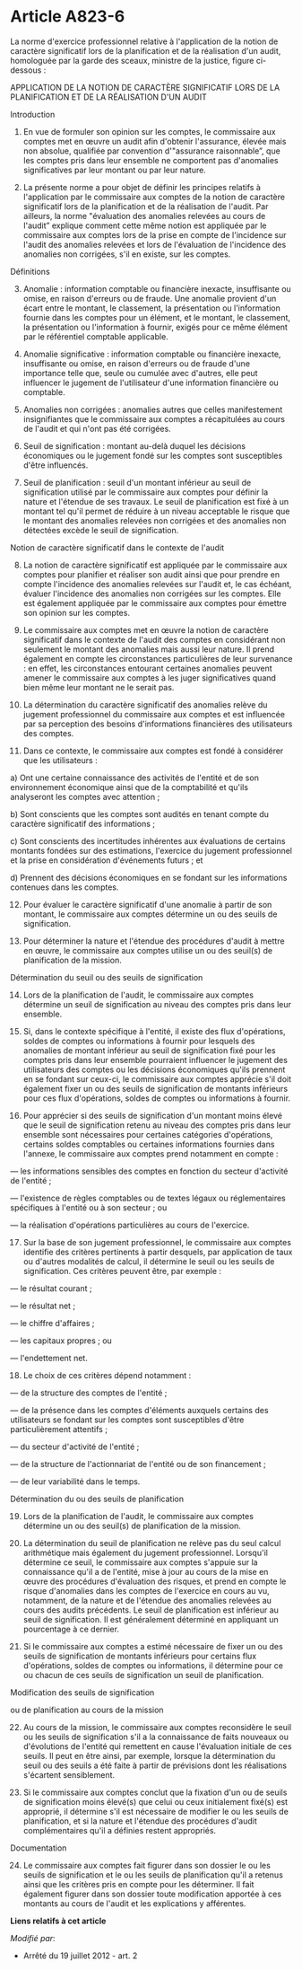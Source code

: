 # Article A823-6

La  norme d'exercice professionnel relative à l'application de la notion de  caractère significatif lors de la planification
et de la réalisation  d'un audit, homologuée par la garde des sceaux, ministre de la justice,  figure ci-dessous :

APPLICATION DE LA NOTION DE CARACTÈRE SIGNIFICATIF LORS DE LA PLANIFICATION ET DE LA RÉALISATION D'UN AUDIT

Introduction

1. En vue de formuler son opinion sur les  comptes, le commissaire aux comptes met en œuvre un audit afin d'obtenir
l'assurance, élevée mais non absolue, qualifiée par convention  d'"assurance raisonnable”, que les comptes pris dans leur
ensemble ne  comportent pas d'anomalies significatives par leur montant ou par leur  nature.

2. La présente norme a pour objet de définir les  principes relatifs à l'application par le commissaire aux comptes de la
notion de caractère significatif lors de la planification et de la  réalisation de l'audit. Par ailleurs, la norme
"évaluation des anomalies  relevées au cours de l'audit” explique comment cette même notion est  appliquée par le commissaire
aux comptes lors de la prise en compte de  l'incidence sur l'audit des anomalies relevées et lors de l'évaluation  de
l'incidence des anomalies non corrigées, s'il en existe, sur les  comptes.

Définitions

3. Anomalie : information comptable ou financière  inexacte, insuffisante ou omise, en raison d'erreurs ou de fraude. Une
anomalie provient d'un écart entre le montant, le classement, la  présentation ou l'information fournie dans les comptes pour
un élément,  et le montant, le classement, la présentation ou l'information à  fournir, exigés pour ce même élément par le
référentiel comptable  applicable.

4. Anomalie significative : information comptable  ou financière inexacte, insuffisante ou omise, en raison d'erreurs ou  de
fraude d'une importance telle que, seule ou cumulée avec d'autres,  elle peut influencer le jugement de l'utilisateur d'une
information  financière ou comptable.

5. Anomalies non corrigées : anomalies autres que  celles manifestement insignifiantes que le commissaire aux comptes a
récapitulées au cours de l'audit et qui n'ont pas été corrigées.

6. Seuil de signification : montant au-delà  duquel les décisions économiques ou le jugement fondé sur les comptes  sont
susceptibles d'être influencés.

7. Seuil de planification : seuil d'un montant  inférieur au seuil de signification utilisé par le commissaire aux  comptes
pour définir la nature et l'étendue de ses travaux. Le seuil de  planification est fixé à un montant tel qu'il permet de
réduire à un  niveau acceptable le risque que le montant des anomalies relevées non  corrigées et des anomalies non détectées
excède le seuil de  signification.

Notion de caractère significatif dans le contexte de l'audit

8. La notion de caractère significatif est  appliquée par le commissaire aux comptes pour planifier et réaliser son  audit
ainsi que pour prendre en compte l'incidence des anomalies  relevées sur l'audit et, le cas échéant, évaluer l'incidence des
anomalies non corrigées sur les comptes. Elle est également appliquée  par le commissaire aux comptes pour émettre son
opinion sur les comptes.

9. Le commissaire aux comptes met en œuvre la  notion de caractère significatif dans le contexte de l'audit des comptes  en
considérant non seulement le montant des anomalies mais aussi leur  nature. Il prend également en compte les circonstances
particulières de  leur survenance : en effet, les circonstances entourant certaines  anomalies peuvent amener le commissaire
aux comptes à les juger  significatives quand bien même leur montant ne le serait pas.

10. La détermination du caractère significatif  des anomalies relève du jugement professionnel du commissaire aux  comptes et
est influencée par sa perception des besoins d'informations  financières des utilisateurs des comptes.

11. Dans ce contexte, le commissaire aux comptes est fondé à considérer que les utilisateurs :

a) Ont une certaine connaissance des activités de  l'entité et de son environnement économique ainsi que de la  comptabilité
et qu'ils analyseront les comptes avec attention ;

b) Sont conscients que les comptes sont audités en tenant compte du caractère significatif des informations ;

c) Sont conscients des incertitudes inhérentes  aux évaluations de certains montants fondées sur des estimations,  l'exercice
du jugement professionnel et la prise en considération  d'événements futurs ; et

d) Prennent des décisions économiques en se fondant sur les informations contenues dans les comptes.

12. Pour évaluer le caractère significatif d'une  anomalie à partir de son montant, le commissaire aux comptes détermine  un
ou des seuils de signification.

13. Pour déterminer la nature et l'étendue des  procédures d'audit à mettre en œuvre, le commissaire aux comptes utilise  un
ou des seuil(s) de planification de la mission.

Détermination du seuil ou des seuils de signification

14. Lors de la planification de l'audit, le  commissaire aux comptes détermine un seuil de signification au niveau  des
comptes pris dans leur ensemble.

15. Si, dans le contexte spécifique à l'entité,  il existe des flux d'opérations, soldes de comptes ou informations à
fournir pour lesquels des anomalies de montant inférieur au seuil de  signification fixé pour les comptes pris dans leur
ensemble pourraient  influencer le jugement des utilisateurs des comptes ou les décisions  économiques qu'ils prennent en se
fondant sur ceux-ci, le commissaire  aux comptes apprécie s'il doit également fixer un ou des seuils de  signification de
montants inférieurs pour ces flux d'opérations, soldes  de comptes ou informations à fournir.

16. Pour apprécier si des seuils de signification  d'un montant moins élevé que le seuil de signification retenu au niveau
des comptes pris dans leur ensemble sont nécessaires pour certaines  catégories d'opérations, certains soldes comptables ou
certaines  informations fournies dans l'annexe, le commissaire aux comptes prend  notamment en compte :

― les informations sensibles des comptes en fonction du secteur d'activité de l'entité ;

― l'existence de règles comptables ou de textes légaux ou réglementaires spécifiques à l'entité ou à son secteur ; ou

― la réalisation d'opérations particulières au cours de l'exercice.

17. Sur la base de son jugement professionnel, le  commissaire aux comptes identifie des critères pertinents à partir
desquels, par application de taux ou d'autres modalités de calcul, il  détermine le seuil ou les seuils de signification. Ces
critères peuvent  être, par exemple :

― le résultat courant ;

― le résultat net ;

― le chiffre d'affaires ;

― les capitaux propres ; ou

― l'endettement net.

18. Le choix de ces critères dépend notamment :

― de la structure des comptes de l'entité ;

― de la présence dans les comptes d'éléments  auxquels certains des utilisateurs se fondant sur les comptes sont
susceptibles d'être particulièrement attentifs ;

― du secteur d'activité de l'entité ;

― de la structure de l'actionnariat de l'entité ou de son financement ;

― de leur variabilité dans le temps.

Détermination du ou des seuils de planification

19. Lors de la planification de l'audit, le  commissaire aux comptes détermine un ou des seuil(s) de planification de  la
mission.

20. La détermination du seuil de planification ne  relève pas du seul calcul arithmétique mais également du jugement
professionnel. Lorsqu'il détermine ce seuil, le commissaire aux comptes  s'appuie sur la connaissance qu'il a de l'entité,
mise à jour au cours  de la mise en œuvre des procédures d'évaluation des risques, et prend en  compte le risque d'anomalies
dans les comptes de l'exercice en cours au  vu, notamment, de la nature et de l'étendue des anomalies relevées au  cours des
audits précédents. Le seuil de planification est inférieur au  seuil de signification. Il est généralement déterminé en
appliquant un  pourcentage à ce dernier.

21. Si le commissaire aux comptes a estimé  nécessaire de fixer un ou des seuils de signification de montants  inférieurs
pour certains flux d'opérations, soldes de comptes ou  informations, il détermine pour ce ou chacun de ces seuils de
signification un seuil de planification.

Modification des seuils de signification

ou de planification au cours de la mission

22. Au cours de la mission, le commissaire aux  comptes reconsidère le seuil ou les seuils de signification s'il a la
connaissance de faits nouveaux ou d'évolutions de l'entité qui remettent  en cause l'évaluation initiale de ces seuils. Il
peut en être ainsi,  par exemple, lorsque la détermination du seuil ou des seuils a été faite  à partir de prévisions dont
les réalisations s'écartent sensiblement.

23. Si le commissaire aux comptes conclut que la  fixation d'un ou de seuils de signification moins élevé(s) que celui ou
ceux initialement fixé(s) est approprié, il détermine s'il est  nécessaire de modifier le ou les seuils de planification, et
si la  nature et l'étendue des procédures d'audit complémentaires qu'il a  définies restent appropriés.

Documentation

24. Le commissaire aux comptes fait figurer dans  son dossier le ou les seuils de signification et le ou les seuils de
planification qu'il a retenus ainsi que les critères pris en compte pour  les déterminer. Il fait également figurer dans son
dossier toute  modification apportée à ces montants au cours de l'audit et les  explications y afférentes.

**Liens relatifs à cet article**

_Modifié par_:

  - Arrêté du 19 juillet 2012 - art. 2
